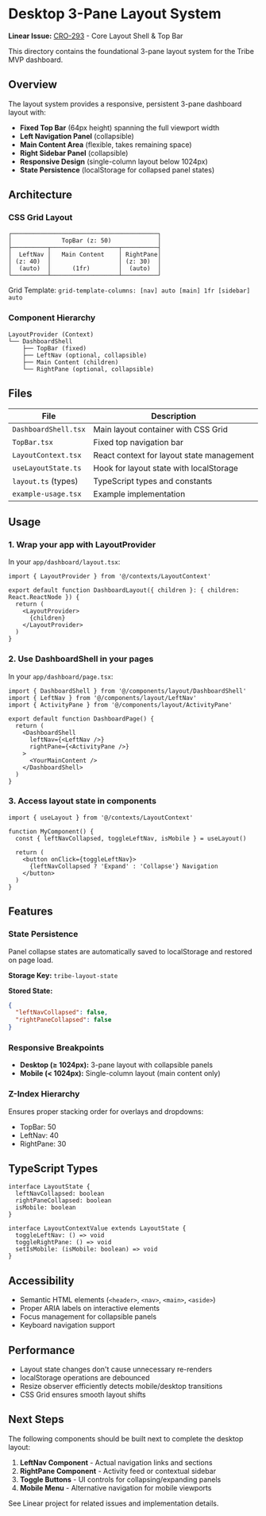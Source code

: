 # Desktop 3-Pane Layout System

**Linear Issue:** [CRO-293](linear://issue/CRO-293) - Core Layout Shell & Top Bar

This directory contains the foundational 3-pane layout system for the Tribe MVP dashboard.

## Overview

The layout system provides a responsive, persistent 3-pane dashboard layout with:

- **Fixed Top Bar** (64px height) spanning the full viewport width
- **Left Navigation Panel** (collapsible)
- **Main Content Area** (flexible, takes remaining space)
- **Right Sidebar Panel** (collapsible)
- **Responsive Design** (single-column layout below 1024px)
- **State Persistence** (localStorage for collapsed panel states)

## Architecture

### CSS Grid Layout

```
┌─────────────────────────────────────────┐
│              TopBar (z: 50)             │
├──────────┬───────────────────┬──────────┤
│  LeftNav │   Main Content    │ RightPane│
│ (z: 40)  │                   │ (z: 30)  │
│  (auto)  │      (1fr)        │  (auto)  │
└──────────┴───────────────────┴──────────┘
```

Grid Template: `grid-template-columns: [nav] auto [main] 1fr [sidebar] auto`

### Component Hierarchy

```
LayoutProvider (Context)
└── DashboardShell
    ├── TopBar (fixed)
    ├── LeftNav (optional, collapsible)
    ├── Main Content (children)
    └── RightPane (optional, collapsible)
```

## Files

| File | Description |
|------|-------------|
| `DashboardShell.tsx` | Main layout container with CSS Grid |
| `TopBar.tsx` | Fixed top navigation bar |
| `LayoutContext.tsx` | React context for layout state management |
| `useLayoutState.ts` | Hook for layout state with localStorage |
| `layout.ts` (types) | TypeScript types and constants |
| `example-usage.tsx` | Example implementation |

## Usage

### 1. Wrap your app with LayoutProvider

In your `app/dashboard/layout.tsx`:

```tsx
import { LayoutProvider } from '@/contexts/LayoutContext'

export default function DashboardLayout({ children }: { children: React.ReactNode }) {
  return (
    <LayoutProvider>
      {children}
    </LayoutProvider>
  )
}
```

### 2. Use DashboardShell in your pages

In your `app/dashboard/page.tsx`:

```tsx
import { DashboardShell } from '@/components/layout/DashboardShell'
import { LeftNav } from '@/components/layout/LeftNav'
import { ActivityPane } from '@/components/layout/ActivityPane'

export default function DashboardPage() {
  return (
    <DashboardShell
      leftNav={<LeftNav />}
      rightPane={<ActivityPane />}
    >
      <YourMainContent />
    </DashboardShell>
  )
}
```

### 3. Access layout state in components

```tsx
import { useLayout } from '@/contexts/LayoutContext'

function MyComponent() {
  const { leftNavCollapsed, toggleLeftNav, isMobile } = useLayout()

  return (
    <button onClick={toggleLeftNav}>
      {leftNavCollapsed ? 'Expand' : 'Collapse'} Navigation
    </button>
  )
}
```

## Features

### State Persistence

Panel collapse states are automatically saved to localStorage and restored on page load.

**Storage Key:** `tribe-layout-state`

**Stored State:**
```json
{
  "leftNavCollapsed": false,
  "rightPaneCollapsed": false
}
```

### Responsive Breakpoints

- **Desktop (≥ 1024px):** 3-pane layout with collapsible panels
- **Mobile (< 1024px):** Single-column layout (main content only)

### Z-Index Hierarchy

Ensures proper stacking order for overlays and dropdowns:

- TopBar: 50
- LeftNav: 40
- RightPane: 30

## TypeScript Types

```tsx
interface LayoutState {
  leftNavCollapsed: boolean
  rightPaneCollapsed: boolean
  isMobile: boolean
}

interface LayoutContextValue extends LayoutState {
  toggleLeftNav: () => void
  toggleRightPane: () => void
  setIsMobile: (isMobile: boolean) => void
}
```

## Accessibility

- Semantic HTML elements (`<header>`, `<nav>`, `<main>`, `<aside>`)
- Proper ARIA labels on interactive elements
- Focus management for collapsible panels
- Keyboard navigation support

## Performance

- Layout state changes don't cause unnecessary re-renders
- localStorage operations are debounced
- Resize observer efficiently detects mobile/desktop transitions
- CSS Grid ensures smooth layout shifts

## Next Steps

The following components should be built next to complete the desktop layout:

1. **LeftNav Component** - Actual navigation links and sections
2. **RightPane Component** - Activity feed or contextual sidebar
3. **Toggle Buttons** - UI controls for collapsing/expanding panels
4. **Mobile Menu** - Alternative navigation for mobile viewports

See Linear project for related issues and implementation details.
